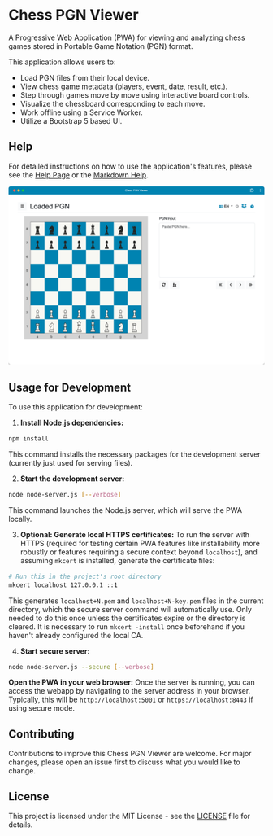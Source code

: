 # Chess PGN Viewer

A Progressive Web Application (PWA) for viewing and analyzing chess games stored in Portable Game Notation (PGN) format.

This application allows users to:

* Load PGN files from their local device.
* View chess game metadata (players, event, date, result, etc.).
* Step through games move by move using interactive board controls.
* Visualize the chessboard corresponding to each move.
* Work offline using a Service Worker.
* Utilize a Bootstrap 5 based UI.

## Help

For detailed instructions on how to use the application's features, please see the [Help Page](help/index.html) or the [Markdown Help](help.md).

![Chess PGN Viewer](screenshots/app_desktop_0_8.png)

## Usage for Development

To use this application for development:

1.  **Install Node.js dependencies:**
```bash
npm install
```
This command installs the necessary packages for the development server (currently just used for serving files).

2.  **Start the development server:**
```bash
node node-server.js [--verbose]
```
This command launches the Node.js server, which will serve the PWA locally.

3.  **Optional: Generate local HTTPS certificates:**
To run the server with HTTPS (required for testing certain PWA features like installability more robustly or features requiring a secure context beyond `localhost`), and assuming `mkcert` is installed, generate the certificate files:
```bash
# Run this in the project's root directory
mkcert localhost 127.0.0.1 ::1
```
This generates `localhost+N.pem` and `localhost+N-key.pem` files in the current directory, which the secure server command will automatically use. Only needed to do this once unless the certificates expire or the directory is cleared. It is necessary to run `mkcert -install` once beforehand if you haven't already configured the local CA.

4.  **Start secure server:**
```bash
node node-server.js --secure [--verbose]
```

**Open the PWA in your web browser:**
Once the server is running, you can access the webapp by navigating to the server address in your browser. Typically, this will be `http://localhost:5001` or `https://localhost:8443` if using secure mode.

## Contributing

Contributions to improve this Chess PGN Viewer are welcome. For major changes, please open an issue first to discuss what you would like to change.

## License

This project is licensed under the MIT License - see the [LICENSE](LICENSE) file for details.
